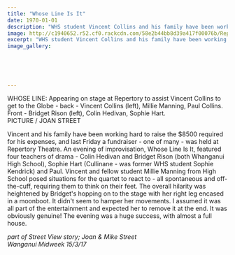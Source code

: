 ```yaml
---
title: "Whose Line Is It"
date: 1970-01-01
description: "WHS student Vincent Collins and his family have been working hard to raise the $8500 required for his expenses, and last Friday a fundraiser - one of many - was held at Repertory Theatre..."
image: http://c1940652.r52.cf0.rackcdn.com/58e2b44bb8d39a417f00076b/Rep-theatre-write-up-Midweek-15-March.jpg
excerpt: "WHS student Vincent Collins and his family have been working hard to raise the $8500 required for his expenses, and last Friday a fundraiser - one of many - was held at Repertory Theatre."
image_gallery:
    
    
    
    
    
---
```


<p><span><span>WHOSE LINE: Appearing on stage at Repertory to assist Vincent Collins to get to the Globe - back - Vincent Collins (left), Millie Manning, Paul Collins. Front - Bridget Rison (left), Colin Hedivan, Sophie Hart. <br />PICTURE / JOAN STREET</span></span></p>
<p><span>Vincent and his family have been working hard to raise the $8500 required for his expenses, and last Friday a fundraiser - one of many - was held at Repertory Theatre. An evening of improvisation, Whose Line Is It, featured four teachers of drama - Colin Hedivan and Bridget Rison (both Whanganui High School), Sophie Hart (Cullinane - was former WHS student Sophie Kendrick) and Paul. Vincent and fellow student Millie Manning from High School posed situations for the quartet to react to - all spontaneous and off-the-cuff, requiring them to think on their feet. The overall hilarity was heightened by Bridget's hopping on to the stage with her right leg encased in a moonboot. It didn't seem to hamper her movements. I assumed it was all part of the entertainment and expected her to remove it at the end. It was obviously genuine! The evening was a huge success, with almost a full house.</span></p>
<p><em>part of Street View story; Joan &amp; Mike Street<br />Wanganui Midweek 15/3/17&nbsp;</em></p>

